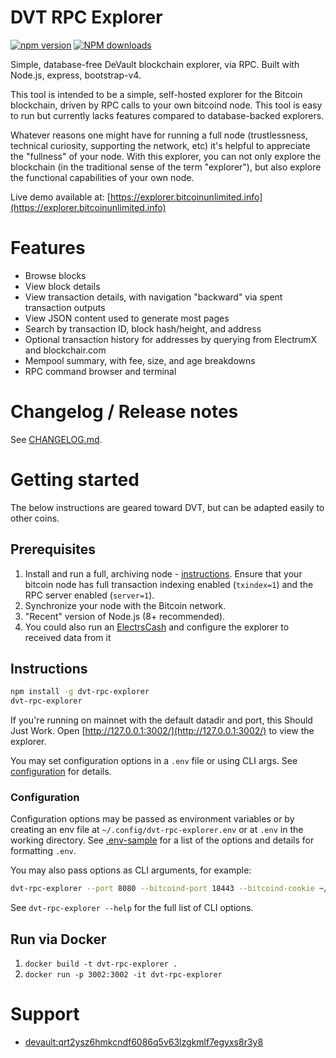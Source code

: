 # DVT RPC Explorer

[![npm version][npm-ver-img]][npm-ver-url] [![NPM downloads][npm-dl-img]][npm-dl-url]


Simple, database-free DeVault blockchain explorer, via RPC. Built with Node.js, express, bootstrap-v4.

This tool is intended to be a simple, self-hosted explorer for the Bitcoin blockchain, driven by RPC calls to your own bitcoind node. This tool is easy to run but currently lacks features compared to database-backed explorers.

Whatever reasons one might have for running a full node (trustlessness, technical curiosity, supporting the network, etc) it's helpful to appreciate the "fullness" of your node. With this explorer, you can not only explore the blockchain (in the traditional sense of the term "explorer"), but also explore the functional capabilities of your own node.

Live demo available at: [https://explorer.bitcoinunlimited.info](https://explorer.bitcoinunlimited.info)

# Features

* Browse blocks
* View block details
* View transaction details, with navigation "backward" via spent transaction outputs
* View JSON content used to generate most pages
* Search by transaction ID, block hash/height, and address
* Optional transaction history for addresses by querying from ElectrumX and blockchair.com
* Mempool summary, with fee, size, and age breakdowns
* RPC command browser and terminal

# Changelog / Release notes

See [CHANGELOG.md](/CHANGELOG.md).

# Getting started

The below instructions are geared toward DVT, but can be adapted easily to other coins.

## Prerequisites

1. Install and run a full, archiving node - [instructions](https://bitcoinunlimited.info/download). Ensure that your bitcoin node has full transaction indexing enabled (`txindex=1`) and the RPC server enabled (`server=1`).
2. Synchronize your node with the Bitcoin network.
3. "Recent" version of Node.js (8+ recommended).
4. You could also run an [ElectrsCash](https://github.com/bitcoinunlimited/ElectrsCash) and configure the explorer to received data from it

## Instructions

```bash
npm install -g dvt-rpc-explorer
dvt-rpc-explorer
```

If you're running on mainnet with the default datadir and port, this Should Just Work.
Open [http://127.0.0.1:3002/](http://127.0.0.1:3002/) to view the explorer.

You may set configuration options in a `.env` file or using CLI args.
See [configuration](#configuration) for details.

### Configuration

Configuration options may be passed as environment variables
or by creating an env file at `~/.config/dvt-rpc-explorer.env`
or at `.env` in the working directory.
See [.env-sample](.env-sample) for a list of the options and details for formatting `.env`.

You may also pass options as CLI arguments, for example:

```bash
dvt-rpc-explorer --port 8080 --bitcoind-port 18443 --bitcoind-cookie ~/.bitcoin/regtest/.cookie
```

See `dvt-rpc-explorer --help` for the full list of CLI options.

## Run via Docker

1. `docker build -t dvt-rpc-explorer .`
2. `docker run -p 3002:3002 -it dvt-rpc-explorer`

# Support

* [devault:qrt2ysz6hmkcndf6086q5v63lzgkmlf7egyxs8r3y8](devault:qrt2ysz6hmkcndf6086q5v63lzgkmlf7egyxs8r3y8)


[npm-ver-img]: https://img.shields.io/npm/v/dvt-rpc-explorer.svg?style=flat
[npm-ver-url]: https://www.npmjs.com/package/dvt-rpc-explorer
[npm-dl-img]: http://img.shields.io/npm/dm/dvt-rpc-explorer.svg?style=flat
[npm-dl-url]: https://npmcharts.com/compare/dvt-rpc-explorer?minimal=true

